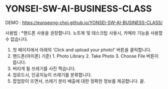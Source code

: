 # YONSEI-SW-AI-BUSINESS-CLASS
DEMO : https://eunseong-choi.github.io/YONSEI-SW-AI-BUSINESS-CLASS/

사용법 : *핸드폰 사용을 권장합니다. 노트북 및 데스크탑 사용시, 카메라 기능을 사용할 수 없습니다.
1. 첫 페이지에서 아래의 'Click and upload your photo!' 버튼을 클릭합니다.
2. 핸드폰(아이폰) 기준) 1. Photo Library 2. Take Photo 3. Choose File 버튼이 뜹니다.
3. 버리게 될 쓰레기를 사진 찍습니다.
4. 업로드시, 인공지능이 쓰레기를 분류합니다.
5. 팝업창이 뜨면서, 쓰레기 분리 배출에 대한 정확한 정보를 제공합니다. 끝.
